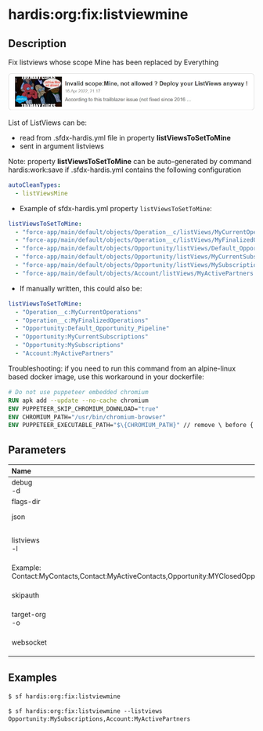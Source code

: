 <!-- This file has been generated with command 'sf hardis:doc:plugin:generate'. Please do not update it manually or it may be overwritten -->
# hardis:org:fix:listviewmine

## Description

Fix listviews whose scope Mine has been replaced by Everything

[![Invalid scope:Mine, not allowed ? Deploy your ListViews anyway !](https://github.com/hardisgroupcom/sfdx-hardis/raw/main/docs/assets/images/article-invalid-scope-mine.jpg)](https://nicolas.vuillamy.fr/invalid-scope-mine-not-allowed-deploy-your-listviews-anyway-443aceca8ac7)

List of ListViews can be:

- read from .sfdx-hardis.yml file in property **listViewsToSetToMine**
- sent in argument listviews

Note: property **listViewsToSetToMine** can be auto-generated by command hardis:work:save if .sfdx-hardis.yml contains the following configuration

```yaml
autoCleanTypes:
  - listViewsMine
```

- Example of sfdx-hardis.yml property `listViewsToSetToMine`:

```yaml
listViewsToSetToMine:
  - "force-app/main/default/objects/Operation__c/listViews/MyCurrentOperations.listView-meta.xml"
  - "force-app/main/default/objects/Operation__c/listViews/MyFinalizedOperations.listView-meta.xml"
  - "force-app/main/default/objects/Opportunity/listViews/Default_Opportunity_Pipeline.listView-meta.xml"
  - "force-app/main/default/objects/Opportunity/listViews/MyCurrentSubscriptions.listView-meta.xml"
  - "force-app/main/default/objects/Opportunity/listViews/MySubscriptions.listView-meta.xml"
  - "force-app/main/default/objects/Account/listViews/MyActivePartners.listView-meta.xml"
```

- If manually written, this could also be:

```yaml
listViewsToSetToMine:
  - "Operation__c:MyCurrentOperations"
  - "Operation__c:MyFinalizedOperations"
  - "Opportunity:Default_Opportunity_Pipeline"
  - "Opportunity:MyCurrentSubscriptions"
  - "Opportunity:MySubscriptions"
  - "Account:MyActivePartners"
```

Troubleshooting: if you need to run this command from an alpine-linux based docker image, use this workaround in your dockerfile:

```dockerfile
# Do not use puppeteer embedded chromium
RUN apk add --update --no-cache chromium
ENV PUPPETEER_SKIP_CHROMIUM_DOWNLOAD="true"
ENV CHROMIUM_PATH="/usr/bin/chromium-browser"
ENV PUPPETEER_EXECUTABLE_PATH="$\{CHROMIUM_PATH}" // remove \ before {
```


## Parameters

|Name|Type|Description|Default|Required|Options|
|:---|:--:|:----------|:-----:|:------:|:-----:|
|debug<br/>-d|boolean|Activate debug mode (more logs)||||
|flags-dir|option|undefined||||
|json|boolean|Format output as json.||||
|listviews<br/>-l|option|Comma-separated list of listviews following format Object:ListViewName
Example: Contact:MyContacts,Contact:MyActiveContacts,Opportunity:MYClosedOpportunities||||
|skipauth|boolean|Skip authentication check when a default username is required||||
|target-org<br/>-o|option|undefined|nicolas.vuillamy@cloudity.com|||
|websocket|option|Websocket host:port for VsCode SFDX Hardis UI integration||||

## Examples

```shell
$ sf hardis:org:fix:listviewmine
```

```shell
$ sf hardis:org:fix:listviewmine --listviews Opportunity:MySubscriptions,Account:MyActivePartners
```


